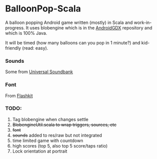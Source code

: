 # BalloonPop-Scala

A balloon popping Android game written (mostly) in Scala and work-in-progress. It uses blobengine
which is in the [AndroidGDX](https://github.com/adsgray/AndroidGDX) repository
and which is 100% Java.

It will be timed (how many balloons can you pop in 1 minute?) and kid-friendly
(read: easy).

### Sounds
Some from [Universal Soundbank](http://eng.universal-soundbank.com/cartoons.htm)

### Font
From [Flashkit](http://flashkit.com)


### TODO:
1. Tag blobengine when changes settle
2. ~~BlobengineUtil.scala to wrap triggers, sources, etc~~
3. ~~font~~
4. ~~sounds~~ added to res/raw but not integrated
5. time limited game with countdown
6. high scores (top 5, also top 5 score/taps ratio)
7. Lock orientation at portrait


